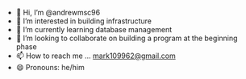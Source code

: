 - 👋 Hi, I’m @andrewmsc96
- 👀 I’m interested in building infrastructure
- 🌱 I’m currently learning database management
- 💞️ I’m looking to collaborate on building a program at the beginning phase
- 📫 How to reach me ... mark109962@gmail.com
- 😄 Pronouns: he/him

<!---
andrewmsc96/andrewmsc96 is a ✨ special ✨ repository because its `README.md` (this file) appears on your GitHub profile.
You can click the Preview link to take a look at your changes.
--->
